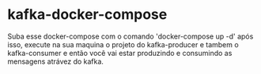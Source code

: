 # kafka-docker-compose

Suba esse docker-compose com o comando 'docker-compose up -d' após isso, execute na sua maquina o projeto do kafka-producer e tambem o kafka-consumer e então você vai estar produzindo e consumindo as mensagens atrávez do kafka.
